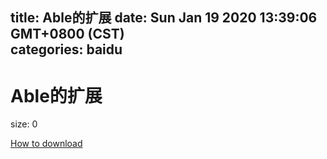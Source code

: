 
title: Able的扩展
date: Sun Jan 19 2020 13:39:06 GMT+0800 (CST)    
categories: baidu
---

# Able的扩展
size: 0
 
 

[How to download](https://bpcam.bemobtrk.com/go/2ceec3aa-1ca2-46d6-b9ff-aaa5c184517c?jno=538)